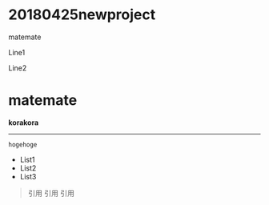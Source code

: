 # 20180425newproject
matemate

Line1

Line2

# matemate

__korakora__

---

`hogehoge`

* List1
* List2
* List3

> 引用
> 引用
> 引用
